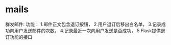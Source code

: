 # mails
群发邮件:
  功能：
    1.邮件正文包含退订按钮，
    2.用户退订后移出白名单，
    3.记录成功向用户发送邮件的次数，
    4.记录最近一次向用户发送是否成功，
    5.Flask提供退订功能的接口

